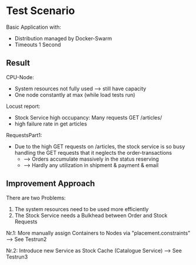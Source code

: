 # Test Scenario

Basic Application with:
- Distribution managed by Docker-Swarm
- Timeouts 1 Second

## Result

CPU-Node:

- System resources not fully used --> still have capacity
- One node constantly at max (while load tests run)

Locust report: 

- Stock Service high occupancy: Many requests GET /articles/
- high failure rate in get articles

RequestsPart1: 

- Due to the high GET requests on /articles, the stock service is so busy handling the GET requests that it neglects the order-transactions
  - --> Orders accumulate massively in the status reserving
  - --> Hardly any utilization in shipment & payment & email

## Improvement Approach

There are two Problems:
1. The system resources need to be used more efficiently
2. The Stock Service needs a Bulkhead between Order and Stock Requests

Nr.1: More manually assign Containers to Nodes via "placement.constraints" --> See Testrun2

Nr.2: Introduce new Service as Stock Cache (Catalogue Service) --> See Testrun3